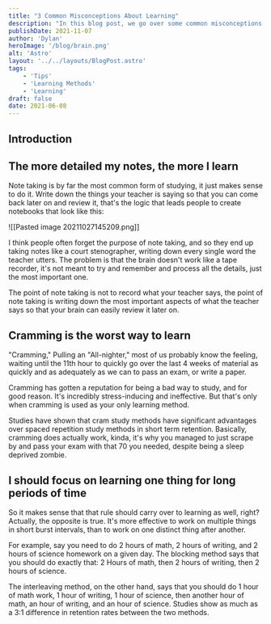 ```yaml
---
title: "3 Common Misconceptions About Learning"
description: "In this blog post, we go over some common misconceptions about note taking, cramming, and time management to help boost your learning!"
publishDate: 2021-11-07
author: 'Dylan'
heroImage: '/blog/brain.png'
alt: 'Astro'
layout: '../../layouts/BlogPost.astro'
tags:
    - 'Tips'
    - 'Learning Methods'
    - 'Learning'
draft: false
date: 2021-06-08
---
```


## Introduction



## The more detailed my notes, the more I learn

Note taking is by far the most common form of studying, it just makes sense to do it. Write down the things your teacher is saying so that you can come back later on and review it, that's the logic that leads people to create notebooks that look like this:

![[Pasted image 20211027145209.png]]

I think people often forget the purpose of note taking, and so they end up taking notes like a court stenographer, writing down every single word the teacher utters. The problem is that the brain doesn't work like a tape recorder, it's not meant to try and remember and process all the details, just the most important one.

The point of note taking is not to record what your teacher says, the point of note taking is writing down the most important aspects of what the teacher says so that your brain can easily review it later on.

## Cramming is the worst way to learn

"Cramming," Pulling an "All-nighter," most of us probably know the feeling, waiting until the 11th hour to quickly go over the last 4 weeks of material as quickly and as adequately as we can to pass an exam, or write a paper.

Cramming has gotten a reputation for being a bad way to study, and for good reason. It's incredibly stress-inducing and ineffective. But that's only when cramming is used as your only learning method.

Studies have shown that cram study methods have significant advantages over spaced repetition study methods in short term retention. Basically, cramming does actually work, kinda, it's why you managed to just scrape by and pass your exam with that 70 you needed, despite being a sleep deprived zombie.



## I should focus on learning one thing for long periods of time 

So it makes sense that that rule should carry over to learning as well, right? Actually, the opposite is true. It's more effective to work on multiple things in short burst intervals, than to work on one distinct thing after another.

For example, say you need to do 2 hours of math, 2 hours of writing, and 2 hours of science homework on a given day. The blocking method says that you should do exactly that: 2 Hours of math, then 2 hours of writing, then 2 hours of science.

The interleaving method, on the other hand, says that you should do 1 hour of math work, 1 hour of writing, 1 hour of science, then another hour of math, an hour of writing, and an hour of science. Studies show as much as a 3:1 difference in retention rates between the two methods.